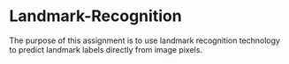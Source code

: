 # Landmark-Recognition

The purpose of this assignment is to use landmark recognition technology to predict landmark labels directly from image pixels. 

